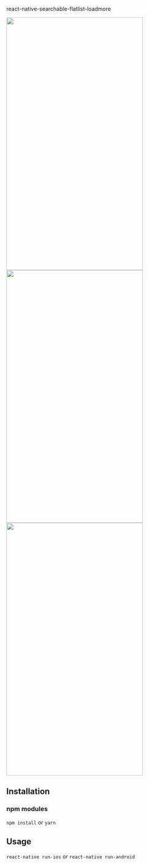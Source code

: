 react-native-searchable-flatlist-loadmore

<img src="https://2sfwpq.bl.files.1drv.com/y4mGb3-pQ48BjwrdLW6hJ90wwubhnHKW9Qb6HBXx4iJKmiNimYpbkU7roAk9Be8vnkAWZZFjzPXN_pG2IScVwNWrUQmfS4UjKWJwmv-WcEkYmHtil_vqM3bnFsENCkRZ2F_R8KxWPQ3sIUSj3Kuq20Biw23KB2Q_Di14HbyP-JX6dMV6VXG-tp9OrBFK-P_UrIBjUnIOSM4dvqYdwvtdyfhgA?width=357&height=660&cropmode=none" width="357" height="660" />

<img src="https://scwsdw.bl.files.1drv.com/y4m5qSp6nUWxEw9TwCKVicR06cknIqo3J4lERa2KRRLpveJfqqyftWyatd1dO9K-AgDsYHeyL02YbulAsbNAR3EBuU35fEBFl4o_OBS3D2QD5r14ym8RUSPooWWLZgm-ikopKy2-k4OqZaWs9LpCPh1rQ7w5fW2nGi-hEQXtaNyHdhLioxysgXdYYihJ_vIfhilaa1sXklxc-8743mTO6ij_A?width=357&height=660&cropmode=none" width="357" height="660" />

<img src="https://flhrba.bl.files.1drv.com/y4mQuRUe7gpeBFzYNseglgsw7lHxYxkV8BYvLWs4D0zUHMRCk7vnGbNsxODLtkjej_TipGOOv4kPWT99VtWEV3cQ29TY5rS61rfR7q7pLLdMXELsNWSb6ZxWiiMnqkpkYH_nSu4cfXZYoH4yqeDC9Y3CG59Gt5Pq029y-iR8FoGT3mvRkjoT9OodWusOQ33ia6ScCYi2woAVN_gFyH6L6E9tg?width=357&height=660&cropmode=none" width="357" height="660" />


## Installation

### npm modules

`npm install`
or
`yarn`

## Usage

`react-native run-ios`
or
`react-native run-android`

